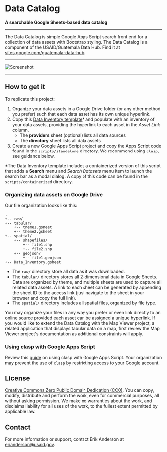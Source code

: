 # Data Catalog

**A searchable Google Sheets-based data catalog**

---

The Data Catalog is simple Google Apps Script search front end for a collection of data assets with Bootstrap styling.  The Data Catalog is a component of the USAID/Guatemala Data Hub. Find it at [sites.google.com/guatemala-data-hub](https://www.sites.google.com/guatemala-data-hub).

---

![Screenshot](https://storage.googleapis.com/ei-dev-assets/assets/chrome_375ajHIRN3.gif)

---

## How to get it

To replicate this project:

1. Organize your data assets in a Google Drive folder (or any other method you prefer) such that each data asset has its own unique hyperlink. 
2. Copy this [Data Inventory template](https://docs.google.com/spreadsheets/d/1uZEq8SEx9LTki4XknoDsio4JdyHGJOf1zJbvF56iieM/copy)* and populate with an inventory of your data assets, providing the hyperlink to each asset in the *Asset Link* column.
   * The **providers** sheet (optional) lists all data sources
   * The **directory** sheet lists all data assets
3. Create a new Google Apps Script project and copy the Apps Script code found in the `scripts/standalone` directory. We recommend using `clasp`, see guidance below.

*The Data Inventory template includes a containerized version of this script that adds a **Search** menu and *Search Datasets* menu item to launch the search bar as a modal dialog. A copy of this code can be found in the `scripts/containerized` directory.

### Organizing data assets on Google Drive

Our file organization looks like this:

```
.
+-- raw/
+-- tabular/
    +-- theme1.gsheet
    +-- theme2.gsheet
+-- spatial/
    +-- shapefiles/
        +-- file1.shp
        +-- file2.shp
    +-- geojson/
        +-- file1.geojson
+-- Data_Inventory.gsheet
```

* The `raw/` directory store all data as it was downloaded. 
* The `tabular/` directory stores all 2-dimensional data in Google Sheets. Data are organized by theme, and multiple sheets are used to capture all related data assets. A link to each sheet can be generated by appending the sheet ID to the access link (just navigate to the sheet in your browser and copy the full link).
* The `spatial/` directory includes all spatial files, organized by file type.

You may organize your files in any way you prefer or even link directly to an online source provided each asset can be assigned a unique hyperlink. If you would like to extend the Data Catalog with the Map Viewer project, a related application that displays tabular data on a map, first review the Map Viewer project's documentation as additional constraints will apply.

### Using clasp with Google Apps Script

Review this [guide](https://developers.google.com/apps-script/guides/clasp) on using clasp with Google Apps Script. Your organization may prevent the use of `clasp` by restricting access to your Google account.

## License

[Creative Commons Zero Public Domain Dedication (CC0)](https://creativecommons.org/publicdomain/zero/1.0/). You can copy, modify, distribute and perform the work, even for commercial purposes, all without asking permission. We make no warranties about the work, and disclaims liability for all uses of the work, to the fullest extent permitted by applicable law.

## Contact

For more information or support, contact Erik Anderson at <erianderson@usaid.gov>.
